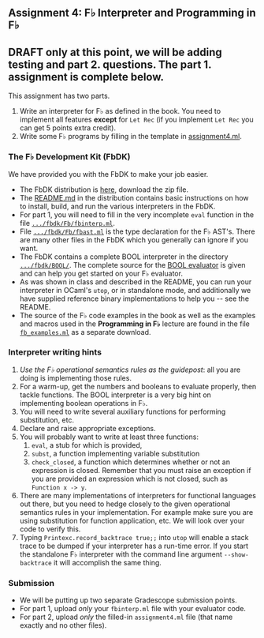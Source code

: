 ## Assignment 4: F♭ Interpreter and Programming in F♭

## DRAFT only at this point, we will be adding testing and part 2. questions.  The part 1. assignment is complete below.

This assignment has two parts.

1.  Write an interpreter for F♭ as defined in the book. You need to implement all features **except** for `Let Rec` (if you implement `Let Rec` you can get 5 points extra credit).
2.  Write some F♭ programs by filling in the template in [assignment4.ml](assignment4.ml).

### The F♭ Development Kit (FbDK)

We have provided you with the FbDK to make your job easier.

*  The FbDK distribution is [here](http://pl.cs.jhu.edu/pl/book/dist), download the zip file.
*  The [README.md](http://pl.cs.jhu.edu/pl/book/dist/fbdk/README.md) in the distribution contains basic instructions on how to install, build, and run the various interpreters in the FbDK.
* For part 1, you will need to fill in the very incomplete `eval` function in the file [`.../fbdk/Fb/fbinterp.ml`](http://pl.cs.jhu.edu/pl/book/dist/fbdk/Fb/fbinterp.ml).
*   File [`.../fbdk/Fb/fbast.ml`](http://pl.cs.jhu.edu/pl/book/dist/fbdk/Fb/fbast.ml) is the type declaration for the F♭ AST's.  There are many other files in the FbDK which you generally can ignore if you want.
*   The FbDK contains a complete BOOL interpreter in the directory [`.../fbdk/BOOL/`](http://pl.cs.jhu.edu/pl/book/dist/fbdk/BOOL/). The complete source for the [BOOL evaluator](http://pl.cs.jhu.edu/pl/book/dist/fbdk/BOOL/boolinterp.ml) is given and can help you get started on your F♭ evaluator.
*  As was shown in class and described in the README, you can run your interpreter in OCaml's `utop`, or in standalone mode, and additionally we have supplied reference binary implementations to help you  -- see the README.
*  The source of the F♭ code examples in the book as well as the examples and macros used in the **Programming in F♭** lecture are found in the file [`fb_examples.ml`](http://pl.cs.jhu.edu/pl/ocaml/code/fb_examples.ml) as a separate download.

### Interpreter writing hints

1.  *Use the F♭ operational semantics rules as the guidepost*: all you are doing is implementing those rules.
2.  For a warm-up, get the numbers and booleans to evaluate properly, then tackle functions. The BOOL interpreter is a very big hint on implementing boolean operations in F♭.
3.  You will need to write several auxiliary functions for performing substitution, etc.
4.  Declare and raise appropriate exceptions.
5.  You will probably want to write at least three functions:
    1.  `eval`, a stub for which is provided,
    2.  `subst`, a function implementing variable substitution
    3.  `check_closed`, a function which determines whether or not an expression is closed.  Remember that you must raise an exception if you are provided an expression which is not closed, such as `Function x -> y`.
6.  There are many implementations of interpreters for functional languages out there, but you need to hedge closely to the given operational semantics rules in your implementation. For example make sure you are using substitution for function application, etc. We will look over your code to verify this.
7.  Typing `Printexc.record_backtrace true;;` into `utop` will enable a stack trace to be dumped if your interpreter has a run-time error.  If you start the standalone F♭ interpreter with the command line argument `--show-backtrace` it will accomplish the same thing.

### Submission

*   We will be putting up two separate Gradescope submission points.
*   For part 1, upload _only_ your `fbinterp.ml` file with your evaluator code.
*   For part 2, upload _only_ the filled-in `assignment4.ml` file (that name exactly and no other files).